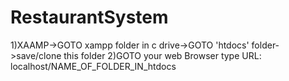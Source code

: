 # RestaurantSystem

1)XAAMP->GOTO xampp folder in c drive->GOTO 'htdocs' folder->save/clone this folder
2)GOTO your web Browser type URL: localhost/NAME_OF_FOLDER_IN_htdocs
